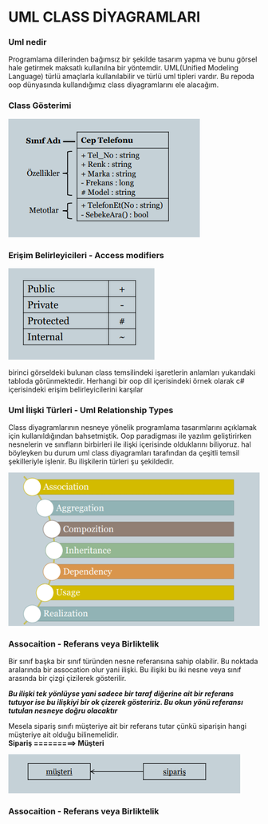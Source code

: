 # UML CLASS DİYAGRAMLARI

### Uml nedir
Programlama dillerinden bağımsız bir şekilde tasarım yapma ve bunu görsel hale getirmek maksatlı kullanılna bir yöntemdir. UML(Unified Modeling Language) türlü amaçlarla kullanılabilir ve türlü uml tipleri vardır. Bu repoda oop dünyasında kullandığımız class diyagramlarını ele alacağım.

### Class Gösterimi
![uml](https://github.com/hasanbaysal/Uml-Class-Diagrams/blob/master/images/class-gosterimi.png)
### Erişim Belirleyicileri - Access modifiers
![uml](https://github.com/hasanbaysal/Uml-Class-Diagrams/blob/master/images/access-modifiers.png)

birinci görseldeki bulunan class temsilindeki işaretlerin anlamları yukarıdaki tabloda görünmektedir. Herhangi bir oop dil içerisindeki örnek olarak c# içerisindeki erişim belirleyicilerini karşılar 

### Uml İlişki Türleri - Uml Relationship Types
Class diyagramlarının nesneye yönelik programlama tasarımlarını açıklamak için kullanıldığından bahsetmiştik. Oop paradigması ile yazılım geliştirirken nesnelerin ve sınıfların birbirleri ile ilişki içerisinde olduklarını biliyoruz. hal böyleyken bu durum uml class diyagramları tarafından da çeşitli temsil şekilleriyle işlenir. Bu ilişkilerin türleri şu şekildedir.

![uml](https://github.com/hasanbaysal/Uml-Class-Diagrams/blob/master/images/uml-relationship-tpyes.png)

### Assocaition - Referans veya Birliktelik
Bir sınıf başka bir sınıf türünden nesne referansına sahip olabilir. Bu noktada aralarında bir assocation olur yani ilişki. Bu ilişiki bu iki nesne veya sınıf arasında bir çizgi çizilerek gösterilir.

***Bu ilişki tek yönlüyse yani sadece bir taraf diğerine ait bir referans tutuyor ise bu ilişkiyi bir ok çizerek gösteririz. Bu okun yönü referansı tutulan nesneye doğru olacaktır***

Mesela sipariş sınıfı müşteriye ait bir referans tutar çünkü siparişin hangi müşteriye ait olduğu bilinemelidir.\
**Sipariş =========> Müşteri**

![uml](https://github.com/hasanbaysal/Uml-Class-Diagrams/blob/master/images/assocaition.png)

### Assocaition - Referans veya Birliktelik